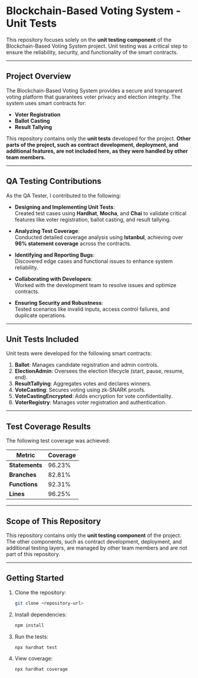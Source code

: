# **Blockchain-Based Voting System - Unit Tests**

This repository focuses solely on the **unit testing component** of the Blockchain-Based Voting System project. Unit testing was a critical step to ensure the reliability, security, and functionality of the smart contracts.

---

## **Project Overview**

The Blockchain-Based Voting System provides a secure and transparent voting platform that guarantees voter privacy and election integrity. The system uses smart contracts for:

- **Voter Registration**
- **Ballot Casting**
- **Result Tallying**

This repository contains only the **unit tests** developed for the project. **Other parts of the project, such as contract development, deployment, and additional features, are not included here, as they were handled by other team members.**

---

## **QA Testing Contributions**

As the QA Tester, I contributed to the following:

- **Designing and Implementing Unit Tests**:  
  Created test cases using **Hardhat**, **Mocha**, and **Chai** to validate critical features like voter registration, ballot casting, and result tallying.

- **Analyzing Test Coverage**:  
  Conducted detailed coverage analysis using **Istanbul**, achieving over **96% statement coverage** across the contracts.

- **Identifying and Reporting Bugs**:  
  Discovered edge cases and functional issues to enhance system reliability.

- **Collaborating with Developers**:  
  Worked with the development team to resolve issues and optimize contracts.

- **Ensuring Security and Robustness**:  
  Tested scenarios like invalid inputs, access control failures, and duplicate operations.

---

## **Unit Tests Included**

Unit tests were developed for the following smart contracts:

1. **Ballot**: Manages candidate registration and admin controls.
2. **ElectionAdmin**: Oversees the election lifecycle (start, pause, resume, end).
3. **ResultTallying**: Aggregates votes and declares winners.
4. **VoteCasting**: Secures voting using zk-SNARK proofs.
5. **VoteCastingEncrypted**: Adds encryption for vote confidentiality.
6. **VoterRegistry**: Manages voter registration and authentication.

---

## **Test Coverage Results**

The following test coverage was achieved:

| **Metric**    | **Coverage**  |
|---------------|---------------|
| **Statements** | 96.23%       |
| **Branches**   | 82.81%       |
| **Functions**  | 92.31%       |
| **Lines**      | 96.25%       |

---

## **Scope of This Repository**

This repository contains only the **unit testing component** of the project. The other components, such as contract development, deployment, and additional testing layers, are managed by other team members and are not part of this repository.

---

## **Getting Started**

1. Clone the repository:
   ```bash
   git clone <repository-url>
   ```
2. Install dependencies:
   ```bash
   npm install
   ```
3. Run the tests:
   ```bash
   npx hardhat test
   ```
4. View coverage:
   ```bash
   npx hardhat coverage
   ```
